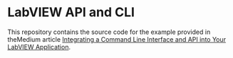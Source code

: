 # LabVIEW API and CLI

This repository contains the source code for the example provided in theMedium article [Integrating a Command Line Interface and API into Your LabVIEW Application](https://medium.com/@thomas.zilliox/integrating-a-command-line-interface-and-api-into-your-labview-application-0a44d493a63e).